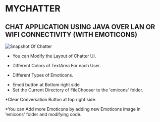 MYCHATTER
=========

CHAT APPLICATION USING JAVA OVER LAN OR WIFI CONNECTIVITY (WITH EMOTICONS)
----------------------------------------------------------------------------
![Snapshot Of Chatter](https://cloud.githubusercontent.com/assets/9628085/5564228/2e732870-8e65-11e4-8ee7-85d43ad9bd1b.JPG)

* You can Modify the Layout of Chatter UI.

* Different Colors of TextArea For each User.

* Different Types of Emoticons.
 - Emoti button at Bottom right side
 - Set the Current Directory of FileChooser to the 'emicons' folder.
 
*Clear Conversation Button at top right side.

*You can Add more Emoticons by adding new Emoticons image in 'emicons' folder and modifying code.
